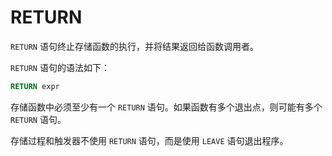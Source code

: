 RETURN 
===========================

`RETURN` 语句终止存储函数的执行，并将结果返回给函数调用者。

`RETURN` 语句的语法如下：

```sql
RETURN expr
```



存储函数中必须至少有一个 `RETURN` 语句。如果函数有多个退出点，则可能有多个 `RETURN` 语句。

存储过程和触发器不使用 `RETURN` 语句，而是使用 `LEAVE` 语句退出程序。

